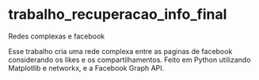 # trabalho_recuperacao_info_final
Redes complexas e facebook

Esse trabalho cria uma rede complexa entre as paginas de facebook considerando os likes e os compartilhamentos.
Feito em Python utilizando Matplotlib e networkx, e a Facebook Graph API.
